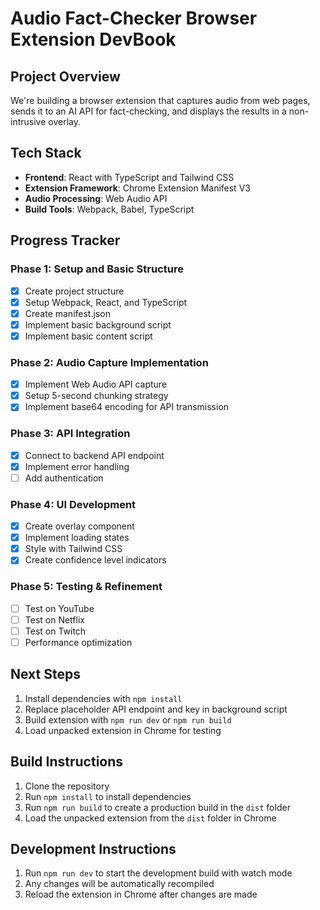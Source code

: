 # Audio Fact-Checker Browser Extension DevBook

## Project Overview
We're building a browser extension that captures audio from web pages, sends it to an AI API for fact-checking, and displays the results in a non-intrusive overlay.

## Tech Stack
- **Frontend**: React with TypeScript and Tailwind CSS
- **Extension Framework**: Chrome Extension Manifest V3
- **Audio Processing**: Web Audio API
- **Build Tools**: Webpack, Babel, TypeScript

## Progress Tracker

### Phase 1: Setup and Basic Structure
- [x] Create project structure
- [x] Setup Webpack, React, and TypeScript
- [x] Create manifest.json
- [x] Implement basic background script
- [x] Implement basic content script

### Phase 2: Audio Capture Implementation
- [x] Implement Web Audio API capture
- [x] Setup 5-second chunking strategy
- [x] Implement base64 encoding for API transmission

### Phase 3: API Integration
- [x] Connect to backend API endpoint
- [x] Implement error handling
- [ ] Add authentication

### Phase 4: UI Development
- [x] Create overlay component
- [x] Implement loading states
- [x] Style with Tailwind CSS
- [x] Create confidence level indicators

### Phase 5: Testing & Refinement
- [ ] Test on YouTube
- [ ] Test on Netflix
- [ ] Test on Twitch
- [ ] Performance optimization

## Next Steps
1. Install dependencies with `npm install`
2. Replace placeholder API endpoint and key in background script
3. Build extension with `npm run dev` or `npm run build`
4. Load unpacked extension in Chrome for testing

## Build Instructions
1. Clone the repository
2. Run `npm install` to install dependencies
3. Run `npm run build` to create a production build in the `dist` folder
4. Load the unpacked extension from the `dist` folder in Chrome

## Development Instructions
1. Run `npm run dev` to start the development build with watch mode
2. Any changes will be automatically recompiled
3. Reload the extension in Chrome after changes are made 